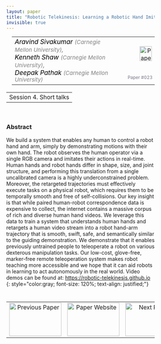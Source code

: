 ```yaml
---
layout: paper
title: "Robotic Telekinesis: Learning a Robotic Hand Imitator by Watching Humans on YouTube"
invisible: true
---
```

<head>
<style>
* {
  box-sizing: border-box;
}

#myInput {
  background-position: 10px 10px;
  background-repeat: no-repeat;
  width: 100%;
  font-size: 100%;
  padding: 12px 20px 12px 40px;
  border: 1px solid #ddd;
  margin-bottom: 12px;
}

#myTable, #myTableA {
  border-collapse: collapse;
  width: 100%;
  border: 1px solid #ddd;
  font-size: 100%;
}

#myTable th, #myTable td, #myTableA th, #myTableA td {
  text-align: left;
  padding: 12px;
}

#myTable tr, #myTableA tr {
  border-bottom: 1px solid #ddd;
}

#myTable tr.header, #myTable tr:hover, #myTableA tr.header, #myTableA tr:hover {
  background-color: #f1f1f1;
}


#eventcounter1 a {
    font-size: 12px;
    color: #ffffff;
    display: block;
}

#eventcounter1 a:hover {
    text-decoration: none;
}

#eventcounter2 a {
    font-size: 12px;
    color: #ffffff;
    display: block;
}

#eventcounter2 a:hover {
    text-decoration: none;
}

</style>
</head>

<table width = "95%" style="padding-left: 15px; margin-left: auto; margin-right: 10px;">
<tr><td style = "vertical-align: top; padding-right: 25px;" rowspan="2">
<span style="color:black; font-size: 110%;"><i>
Aravind Sivakumar <span style="color:gray; font-size: 85%">(Carnegie Mellon University)</span><span style="color:gray; font-size: 100%">,</span><br>
Kenneth Shaw <span style="color:gray; font-size: 85%">(Carnegie Mellon University)</span><span style="color:gray; font-size: 100%">,</span><br>
Deepak Pathak <span style="color:gray; font-size: 85%">(Carnegie Mellon University)</span>
</i></span>
</td>

<td style="text-align: right;"><a href="http://www.roboticsproceedings.org/rss18/p023.pdf"><img src="{{ site.baseurl }}/images/paper_link.png" alt="Paper Website" width = "33"  height = "40"/></a><br></td>
</tr>
<tr>
<td style="color:#777789; text-align:right; font-size: 75%; margin-right:10px;">Paper&nbsp;#023</td>
</tr>
</table>

<table width="80%" style="margin-top: 20px; margin-left: auto; margin-right: auto;">
  <tr>
    <td style="text-align:center;">Session 4. Short talks</td>
  </tr>
</table>
<br>


### Abstract
We build a system that enables any human to control a robot hand and arm, simply by demonstrating motions with their own hand. The robot observes the human operator via a single RGB camera and imitates their actions in real-time. Human hands and robot hands differ in shape, size, and joint structure, and performing this translation from a single uncalibrated camera is a highly underconstrained problem. Moreover, the retargeted trajectories must effectively execute tasks on a physical robot, which requires them to be temporally smooth and free of self-collisions. Our key insight is that while paired human-robot correspondence data is expensive to collect, the internet contains a massive corpus of rich and diverse human hand videos. We leverage this data to train a system that understands human hands and retargets a human video stream into a robot hand-arm trajectory that is smooth, swift, safe, and semantically similar to the guiding demonstration. We demonstrate that it enables previously untrained people to teleoperate a robot on various dexterous manipulation tasks. Our low-cost, glove-free, marker-free remote teleoperation system makes robot teaching more accessible and we hope that it can aid robots in learning to act autonomously in the real world. Video demos can be found at: https://robotic-telekinesis.github.io
{: style="color:gray; font-size: 120%; text-align: justified;"}


<table width="100%" style="margin-top:40px;">
<tr>
    <td style="width: 30%; text-align: center;"><a href="{{ site.baseurl }}/program/papers/022/">
<img src="{{ site.baseurl }}/images/previous_paper_icon.png"
       alt="Previous Paper" width = "142"  height = "90"/> 
</a> </td>
<td style="text-align: center;"><a href="{{ site.baseurl }}/program/papers">
<img src="{{ site.baseurl }}/images/overview_icon.png"
       alt="Paper Website" width = "142"  height = "90"/> 
</a> </td>
    <td style="width: 30%; text-align: center;"><a href="{{ site.baseurl }}/program/papers/024/">
    <img src="{{ site.baseurl }}/images/next_paper_icon.png"
        alt="Next Paper" width = "142"  height = "90"/>
    </a></td>
</tr>
</table>
